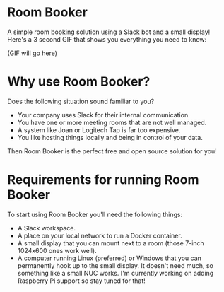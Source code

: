 # Room Booker
A simple room booking solution using a Slack bot and a small display! Here's a 3 second GIF that shows you everything you need to know:

(GIF will go here)

# Why use Room Booker?
Does the following situation sound familiar to you?
- Your company uses Slack for their internal communication.
- You have one or more meeting rooms that are not well managed.
- A system like Joan or Logitech Tap is far too expensive.
- You like hosting things locally and being in control of your data.

Then Room Booker is the perfect free and open source solution for you!

# Requirements for running Room Booker
To start using Room Booker you'll need the following things:
- A Slack workspace.
- A place on your local network to run a Docker container.
- A small display that you can mount next to a room (those 7-inch 1024x600 ones work well).
- A computer running Linux (preferred) or Windows that you can permanently hook up to the small display. It doesn't need much, so something like a small NUC works. I'm currently working on adding Raspberry Pi support so stay tuned for that!
